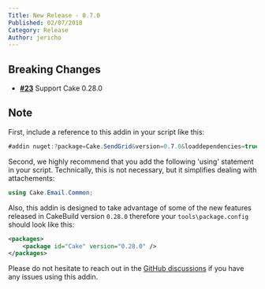 ```yaml
---
Title: New Release - 0.7.0
Published: 02/07/2018
Category: Release
Author: jericho
---
```


## Breaking Changes

- [__#23__](https://github.com/cake-contrib/Cake.SendGrid/issues/23) Support Cake 0.28.0


## Note

First, include a reference to this addin in your script like this:
```csharp
#addin nuget:?package=Cake.SendGrid&version=0.7.0&loaddependencies=true
```

Second, we highly recommend that you add the following 'using' statement in your script. Technically, this is not necessary, but it simplifies dealing with attachements: 
```csharp
using Cake.Email.Common;
```

Also, this addin is designed to take advantage of some of the new features released in CakeBuild version `0.28.0` therefore your `tools\package.config` should look like this:
```xml
<packages>
    <package id="Cake" version="0.28.0" />
</packages>
```

Please do not hesitate to reach out in the [GitHub discussions](https://github.com/cake-build/cake/discussions/categories/extension-q-a) if you have any issues using this addin.
